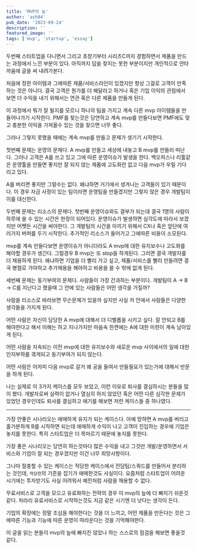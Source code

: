 ```yaml
---
title: 'MVP의 늪'
author: 'ash84'
pub_date: '2023-09-24'
description: ''
featured_image: ''
tags: ['mvp', 'startup', 'essay']
---
```


두번째 스타트업을 다니면서 그리고 초창기부터 시리즈C까지 경험하면서 제품을 만드는 과정에서 느낀 부분이 있다. 아직까지 답을 찾지는 못한 부분이지만 개인적으로 안타까움에 글을 써 내려가본다. 

처음에 정한 아이템과 그에따른 제품/서비스라인이 있겠지만 항상 그걸로 고객이 만족하는 것은 아니다. 결국 고객은 뭔가를 더 해달라고 하거나 혹은 기업 이익의 관점에서 보면 더 수익을 내기 위해서는 연관 혹은 다른 제품을 만들게 된다. 

이 과정에서 뭐가 잘 될지를 모르니 하나의 팀을 가지고 계속 다른 mvp 아이템들을 만들어나가기 시작한다. PMF를 찾는것은 당연하고 계속 mvp를 만들다보면 PMF에도 맞고 충분한 이익을 가져올수 있는 것을 찾으면 너무 좋다. 

그러나 그렇지 못했을 때에는 계속 mvp를 만들고 문제가 생기기 시작한다. 

첫번째 문제는 운영의 문제다. A mvp를 만들고 세상에 내놓고 B mvp를 만들러 떠난다. 그러나 고객은 A를 쓰고 있고 그에 따른 운영이슈가 발생을 한다. 백오피스나 리툴같은 운영툴을 만들면 좋지만 잘 되지 않는 제품에 고도화란 없고 다음 mvp가 우릴 기다리고 있다. 

A를 버리면 좋지만 그럴수는 없다. 왜냐하면 거기에서 생겨나는 고객들이 있기 때문이다. 이 경우 자금 사정이 있는 팀이라면 운영팀을 만들겠지만 그렇지 않은 경우 개발팀이 이를 대신한다. 

두번째 문제는 리소스의 문제다. 첫번째 운영이슈와도 결부가 되는데 결국 1명의 사람이 하루에 쓸 수 있는 시간은 한정이 되어있다. 운영이슈가 발생하면 심각도에 따라서 보겠지만 어쨋든 시간을 써야한다. 그 개발팀의 시간을 아끼기 위해서 CX나 혹은 앞단에 여러가지 버퍼를 두기 시작한다. 추가적인 리소스가 들어가고 그에따른 비용이 소모된다. 

mvp를 계속 만들다보면 운영이슈가 아니더라도 A mvp에 대한 유지보수나 고도화를 해야할 경우가 생긴다. 그럴경우 B mvp는 또 stop을 하게된다. 그러면 결국 개발자를 더 채용하게 된다. 왜냐하면 기업을 더 빨리 가고 싶고, 제품/서비스를 빨리 만들려면 결국 병렬로 가야하고 추가채용을 해야하고 비용을 쓸 수 밖에 없게 된다. 


세번째 문제는 동기부여의 문제다. 사람들이 가장 간과하는 부분이다. 개발팀이 A -> B -> C를 지난다고 했을때 그 안에 있는 사람들은 어떤 생각을 가질까? 

사람을 리소스로 바라보면 무슨문제가 있을까 싶지만 사실 저 안에서 사람들은 다양한 생각들을 가지게 된다. 

어떤 사람은 자신이 담당한 A mvp에 대해서 더 디벨롭을 시키고 싶다. 잘 안되고 B를 해야한다고 해서 이해는 하고 지나가지만 마음속 한켠에는 A에 대한 미련이 계속 남아있게 된다. 

어떤 사람을 지속되는 이전 mvp에 대한 유지보수와 새로운 mvp 사이에서의 일에 대한 인지부하를 겪게되고 동기부여가 되지 않는다. 

어떤 사람은 어차피  다음 mvp로 갈거 왜 공을 들여서 만들필요가 있는가에 대해서 반문을 하게 된다. 

나는 실제로 이 3가지 케이스를 모두 보았고, 이런 이유로 퇴사를 결심하시는 분들을 많이 봤다.  개발자로써 실력이 없거나 열심히 하지 않았던 혹은 어떤 다른 심각한 문제가 있었던 경우인데도 퇴사를 결심하고 애기를 해보면 저런 케이스들 중 하나였다. 

---

가장 안좋은 시나리오는 애매하게 유지가 되는 케이스다. 아예 망하면 A mvp를 버리고 홀가분하게 B를 시작하면 되는데 애매하게 수익이 나고 고객이 진입하는 경우에 기업은 놓지를 못한다. 특히 스타트업은 더 목마르기 때문에 놓지를 못한다. 

가장 좋은 시나리오는 당연히 하는것마다 많은 수익을 내고 그것만 개발/운영하면서 서비스와 기업이 잘 되는 경우겠지만 이건 너무 희망사항이다. 

그나마 절충할 수 있는 케이스는 적당한 케이스에서 전담팀/스쿼드를 만들어서 분리하는 것인데, `적당한`의 기준을 잡기가 애매한것도 사실이다. 요즘처럼 스타트업이 어려운 시기에는 투자받기도 사실 어려워서 예전처럼 사람을 채용할 수 없다. 

무료서비스로 고객을 모으고 유료화하는 전략의 경우 이 mvp의 늪에 더 빠지기 쉬운것 같다. 차라리 유료서비스로 시작하는것도 지금 같은 시기엔 더 낫다는 생각이 든다. 


기업의 확장에는 정말 조심을 해야한다는 것을 더 느끼고, 어떤 제품을 만든다는 것은 그에따른 기능과 기능에 따른 운영이 따라온다는 것을 기억해야한다. 

이 글을 읽는 분들이 mvp의 늪에 빠지진 않았나 하는 스스로의 점검을 해보면 좋을것 같다.
